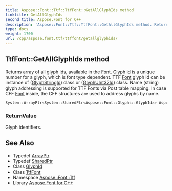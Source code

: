 ```yaml
---
title: Aspose::Font::Ttf::TtfFont::GetAllGlyphIds method
linktitle: GetAllGlyphIds
second_title: Aspose.Font for C++
description: 'Aspose::Font::Ttf::TtfFont::GetAllGlyphIds method. Returns array of all glyph ids, available in the Font. Glyph id is a unique number for a glyph, which is font type dependent. TTF Font glyph id can be instance of (GlyphStringId) class or (GlyphUInt32Id) class. Name (string) glyph addressing is supported for TTF Fonts via Post table mapping. In case CFF Font inside, the CFF structures are used to address glyphs by name in C++.'
type: docs
weight: 1700
url: /cpp/aspose.font.ttf/ttffont/getallglyphids/
---
```

## TtfFont::GetAllGlyphIds method


Returns array of all glyph ids, available in the [Font](../../../aspose.font/font/). Glyph id is a unique number for a glyph, which is font type dependent. TTF [Font](../../../aspose.font/font/) glyph id can be instance of ([GlyphStringId](../)) class or ([GlyphUInt32Id](../)) class. Name (string) glyph addressing is supported for TTF Fonts via Post table mapping. In case CFF [Font](../../../aspose.font/font/) inside, the CFF structures are used to address glyphs by name.

```cpp
System::ArrayPtr<System::SharedPtr<Aspose::Font::Glyphs::GlyphId>> Aspose::Font::Ttf::TtfFont::GetAllGlyphIds() override
```


### ReturnValue

Glyph identifiers.

## See Also

* Typedef [ArrayPtr](../../../system/arrayptr/)
* Typedef [SharedPtr](../../../system/sharedptr/)
* Class [GlyphId](../../../aspose.font.glyphs/glyphid/)
* Class [TtfFont](../)
* Namespace [Aspose::Font::Ttf](../../)
* Library [Aspose.Font for C++](../../../)
